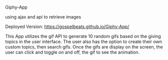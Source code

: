 Giphy-App

using ajax and api to retrieve images

Deployed Version: https://gospelbeats.github.io/Giphy-App/

This App utilizes the gif API to generate 10 random gifs based on the giving topics in the user interface. The user also has the option to create their own custom topics, then search gifs.
Once the gifs are display on the screen, the user can click and toggle on and off, the gif to see the animation.